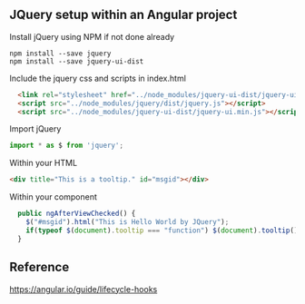 ## JQuery setup within an Angular project

Install jQuery using NPM if not done already
```shell
npm install --save jquery
npm install --save jquery-ui-dist
```

Include the jquery css and scripts in index.html
```html
  <link rel="stylesheet" href="../node_modules/jquery-ui-dist/jquery-ui.min.css">  
  <script src="../node_modules/jquery/dist/jquery.js"></script>
  <script src="../node_modules/jquery-ui-dist/jquery-ui.min.js"></script>  
```

Import jQuery
```typescript
import * as $ from 'jquery';
```
Within your HTML
```html
<div title="This is a tooltip." id="msgid"></div>
```
Within your component
```typescript
  public ngAfterViewChecked() {
    $("#msgid").html("This is Hello World by JQuery");
    if(typeof $(document).tooltip === "function") $(document).tooltip();    
  }
```

## Reference
<a href="https://angular.io/guide/lifecycle-hooks">https://angular.io/guide/lifecycle-hooks</a>
